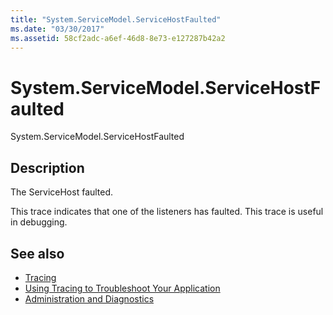 ```yaml
---
title: "System.ServiceModel.ServiceHostFaulted"
ms.date: "03/30/2017"
ms.assetid: 58cf2adc-a6ef-46d8-8e73-e127287b42a2
---
```

# System.ServiceModel.ServiceHostFaulted
System.ServiceModel.ServiceHostFaulted  
  
## Description  
 The ServiceHost faulted.  
  
 This trace indicates that one of the listeners has faulted. This trace is useful in debugging.  
  
## See also

- [Tracing](../../../../../docs/framework/wcf/diagnostics/tracing/index.md)
- [Using Tracing to Troubleshoot Your Application](../../../../../docs/framework/wcf/diagnostics/tracing/using-tracing-to-troubleshoot-your-application.md)
- [Administration and Diagnostics](../../../../../docs/framework/wcf/diagnostics/index.md)
